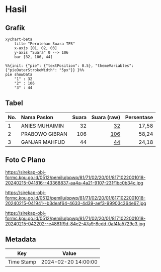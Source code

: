 # Hasil

## Grafik

```mermaid
xychart-beta
    title "Perolehan Suara TPS"
    x-axis [01, 02, 03]
    y-axis "Suara" 0 --> 106
    bar [32, 106, 44]
```

```mermaid
%%{init: {"pie": {"textPosition": 0.5}, "themeVariables": {"pieOuterStrokeWidth": "5px"}} }%%
pie showData
    "1" : 32
    "2" : 106
    "3" : 44
```

## Tabel

| No. | Nama Paslon    | Suara | Suara (raw) | Persentase |
|:--- |:-------------- | -----:| -----------:| ----------:|
| 1   | ANIES MUHAIMIN | 32    | [32][p-1]   | 17,58      |
| 2   | PRABOWO GIBRAN | 106   | [106][p-2]  | 58,24      |
| 3   | GANJAR MAHFUD  | 44    | [44][p-3]   | 24,18      |


[p-1]: https://github.com/gigit-pemilu/pemilu-2024-81-maluku/blob/main/pilpres/hitung-suara/sub/81-maluku/sub/71-kota-ambon/sub/02-sirimau/sub/2001-hative-kecil/sub/018-tps/sub/paslon-1.txt
[p-2]: https://github.com/gigit-pemilu/pemilu-2024-81-maluku/blob/main/pilpres/hitung-suara/sub/81-maluku/sub/71-kota-ambon/sub/02-sirimau/sub/2001-hative-kecil/sub/018-tps/sub/paslon-2.txt
[p-3]: https://github.com/gigit-pemilu/pemilu-2024-81-maluku/blob/main/pilpres/hitung-suara/sub/81-maluku/sub/71-kota-ambon/sub/02-sirimau/sub/2001-hative-kecil/sub/018-tps/sub/paslon-3.txt

## Foto C Plano

https://sirekap-obj-formc.kpu.go.id/0512/pemilu/ppwp/81/71/02/20/01/8171022001018-20240215-041816--43368837-aa4a-4a21-9107-231f1bc0b34c.jpg

https://sirekap-obj-formc.kpu.go.id/0512/pemilu/ppwp/81/71/02/20/01/8171022001018-20240215-041941--b3deaf64-4633-4d39-aef3-99903c364e67.jpg

https://sirekap-obj-formc.kpu.go.id/0512/pemilu/ppwp/81/71/02/20/01/8171022001018-20240215-042202--e4881f9d-84e2-47a9-8cdd-0af4fa5729c3.jpg


## Metadata

| Key        | Value               |
| ---------- | ------------------- |
| Time Stamp | 2024-02-20 14:00:00 |



